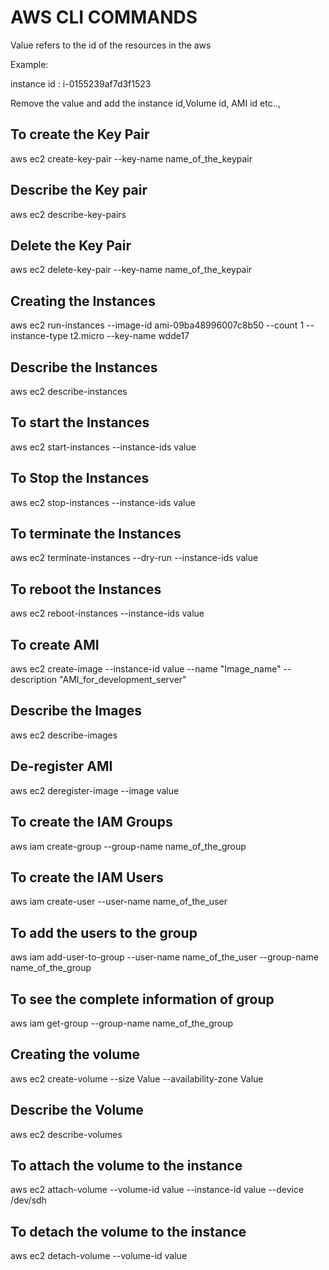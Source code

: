 # AWS CLI COMMANDS

Value refers to the id of the resources in the aws 

Example: 

instance id : i-0155239af7d3f1523

Remove the value and add the instance id,Volume id, AMI id etc.., 

To create the Key Pair
-----------------------
aws ec2 create-key-pair --key-name name_of_the_keypair

Describe the Key pair
---------------------
aws ec2 describe-key-pairs

Delete the Key Pair
-----------------
aws ec2 delete-key-pair --key-name name_of_the_keypair

Creating the Instances
-----------------------------
aws ec2 run-instances --image-id ami-09ba48996007c8b50 --count 1 --instance-type t2.micro --key-name wdde17

Describe the Instances
-------------------------
aws ec2 describe-instances

To start the Instances
-------------------------
aws ec2 start-instances --instance-ids value

To Stop the Instances
------------------------
aws ec2 stop-instances --instance-ids value

To terminate the Instances 
----------------------------
aws ec2 terminate-instances --dry-run --instance-ids value

To reboot the Instances
--------------------------
aws ec2 reboot-instances --instance-ids value

To create AMI
------------------
aws ec2 create-image --instance-id value --name "Image_name" --description "AMI_for_development_server"

Describe the Images
---------------------
aws ec2 describe-images

De-register AMI
------------------
aws ec2 deregister-image --image value

To create the IAM Groups
-------------------------
aws iam create-group --group-name name_of_the_group

To create the IAM Users
-----------------------
aws iam create-user --user-name name_of_the_user

To add the users to the group
------------------------------
aws iam add-user-to-group --user-name name_of_the_user --group-name name_of_the_group

To see the complete information of group
-----------------------------------------
aws iam get-group --group-name name_of_the_group

Creating the volume 
---------------------
aws ec2 create-volume --size Value --availability-zone Value

Describe the Volume
----------------------
aws ec2 describe-volumes

To attach the volume to the instance
--------------------------------------
aws ec2 attach-volume  --volume-id value --instance-id value --device /dev/sdh

To detach the volume to the instance
-------------------------------
aws ec2 detach-volume --volume-id value

 



